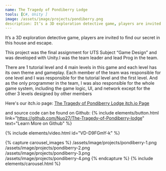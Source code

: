 ```yaml
---
name: The Tragedy of Pondiberry Lodge
tools: [C#, Unity ]
image: /assets/image/projects/pondiberry.png
description: It’s a 3D exploration detective game, players are invited to find our secret in this house and escape. 
---
```

It’s a 3D exploration detective game, players are invited to find our secret in this house and escape.

This project was the final assignment for UTS Subject “Game Design” and was developed with Unity.I was the team leader and lead Prog in the team. 

There are 1 tutorial level and 4 main levels in this game and each level has its own theme and gameplay. Each member of the team was responsible for one level and I was responsible for the tutorial level and the first level. And as the only programmer in the team, I was also responsible for the whole game system, including the game logic, UI, and network except for the other 3 levels designed by other members

Here's our itch.io page:
[The Tragedy of Pondiberry Lodge itch.io Page](https://nuochen.itch.io/the-tragedy-of-pondiberry-lodge)

and source code can be found on Github:
{% include elements/button.html link="https://github.com/Nuo27/The-Tragedy-of-Pondiberry-lodge" text="Learn More on Github" %}

{% include elements/video.html id="VD-D9FGmY-k" %}

{% capture carousel_images %}
/assets/image/projects/pondiberry-1.png
/assets/image/projects/pondiberry-2.png
/assets/image/projects/pondiberry-3.png
/assets/image/projects/pondiberry-4.png
{% endcapture %}
{% include elements/carousel.html %}